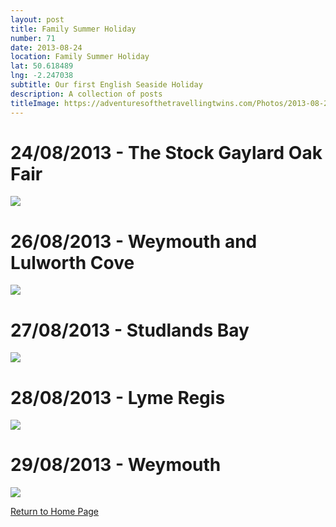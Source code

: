 ```yaml
---
layout: post
title: Family Summer Holiday 
number: 71
date: 2013-08-24
location: Family Summer Holiday
lat: 50.618489
lng: -2.247038
subtitle: Our first English Seaside Holiday
description: A collection of posts
titleImage: https://adventuresofthetravellingtwins.com/Photos/2013-08-28-LymeRegis/IMG_3891.JPG
---
```


<h1>24/08/2013 - The Stock Gaylard Oak Fair</h1>
<a target="_blank" href="adventuresofthretravellingtwins.com/subposts/DorsetFair"><img src="https://adventuresofthetravellingtwins.com/Photos/2013-08-24-DorsetFair/DSCF2616.JPG" class="images3"></a>

<h1>26/08/2013 - Weymouth and Lulworth Cove</h1>
<a target="_blank" href="adventuresofthretravellingtwins.com/subposts/LulworthCove"><img src="https://adventuresofthetravellingtwins.com/Photos/2013-08-26-LulworthCove/P1000940.JPG" class="images3"></a>

<h1>27/08/2013 - Studlands Bay</h1>
<a target="_blank" href="adventuresofthretravellingtwins.com/subposts/Studlands"><img src="https://adventuresofthetravellingtwins.com/Photos/2013-08-27-Studland/IMG_3839.JPG" class="images3"></a>

<h1>28/08/2013 - Lyme Regis</h1>
<a target="_blank" href="adventuresofthretravellingtwins.com/subposts/LymeRegis"><img src="https://adventuresofthetravellingtwins.com/Photos/2013-08-28-LymeRegis/IMG_3891.JPG" class="images3"></a>

<h1>29/08/2013 - Weymouth</h1>
<a target="_blank" href="adventuresofthretravellingtwins.com/subposts/Weymouth"><img src="https://adventuresofthetravellingtwins.com/Photos/2013-08-29-Weymouth/P1010040.JPG" class="images3"></a>


<a href="https://adventuresofthetravellingtwins.com/">Return to Home Page</a>
